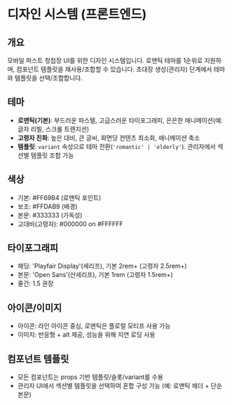 # 디자인 시스템 (프론트엔드)

## 개요
모바일 퍼스트 청첩장 UI를 위한 디자인 시스템입니다. 로맨틱 테마를 1순위로 지원하며, 컴포넌트 템플릿을 재사용/조합할 수 있습니다. 초대장 생성(관리자) 단계에서 테마와 템플릿을 선택/조합합니다.

## 테마
- **로맨틱(기본)**: 부드러운 파스텔, 고급스러운 타이포그래피, 은은한 애니메이션(예: 글자 리빌, 스크롤 트랜지션)
- **고령자 친화**: 높은 대비, 큰 글씨, 화면당 컨텐츠 최소화, 애니메이션 축소
- **템플릿**: `variant` 속성으로 테마 전환(`'romantic' | 'elderly'`). 관리자에서 섹션별 템플릿 조합 가능

## 색상
- 기본: #FF69B4 (로맨틱 포인트)
- 보조: #FFDAB9 (배경)
- 본문: #333333 (가독성)
- 고대비(고령자): #000000 on #FFFFFF

## 타이포그래피
- 헤딩: 'Playfair Display'(세리프), 기본 2rem+ (고령자 2.5rem+)
- 본문: 'Open Sans'(산세리프), 기본 1rem (고령자 1.5rem+)
- 줄간: 1.5 권장

## 아이콘/이미지
- 아이콘: 라인 아이콘 중심, 로맨틱은 플로럴 모티프 사용 가능
- 이미지: 반응형 + alt 제공, 성능을 위해 지연 로딩 사용

## 컴포넌트 템플릿
- 모든 컴포넌트는 props 기반 템플릿/슬롯/variant를 수용
- 관리자 UI에서 섹션별 템플릿을 선택하여 혼합 구성 가능 (예: 로맨틱 헤더 + 단순 본문)
